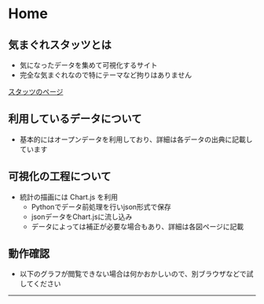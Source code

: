 # Home

## 気まぐれスタッツとは

- 気になったデータを集めて可視化するサイト
- 完全な気まぐれなので特にテーマなど拘りはありません

[スタッツのページ](./stats/)

## 利用しているデータについて

- 基本的にはオープンデータを利用しており、詳細は各データの出典に記載しています


## 可視化の工程について

- 統計の描画には Chart.js を利用
    - Pythonでデータ前処理を行いjson形式で保存
    - jsonデータをChart.jsに流し込み
    - データによっては補正が必要な場合もあり、詳細は各図ページに記載

## 動作確認

- 以下のグラフが閲覧できない場合は何かおかしいので、別ブラウザなどで試してください

-----------------

<script src='/js/chart.js'></script>

<div>
  <canvas id="myChart"></canvas>
</div>

<script>
  const ctx = document.getElementById('myChart');

  new Chart(ctx, {
    type: 'bar',
    data: {
      labels: ['Red', 'Blue', 'Yellow', 'Green', 'Purple', 'Orange'],
      datasets: [{
        label: '# of Votes',
        data: [12, 19, 3, 5, 2, 3],
        borderWidth: 1
      }]
    },
    options: {
      scales: {
        y: {
          beginAtZero: true
        }
      }
    }
  });
</script>
